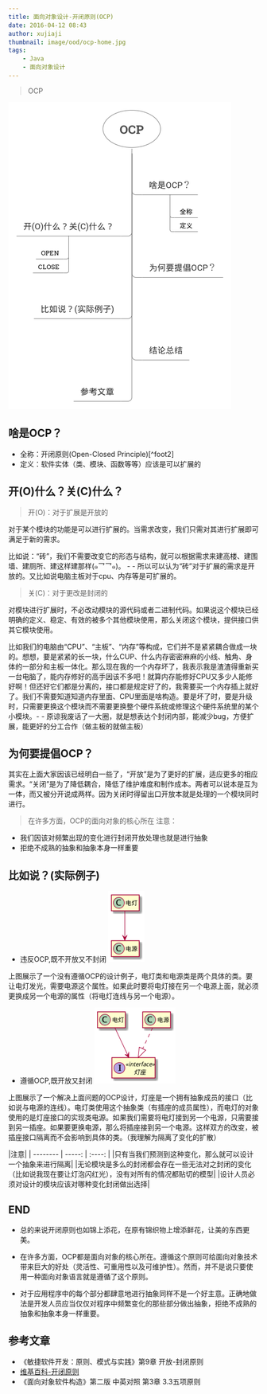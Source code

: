 ```yaml
---
title: 面向对象设计-开闭原则(OCP)
date: 2016-04-12 08:43
author: xujiaji
thumbnail: image/ood/ocp-home.jpg
tags:
    - Java
    - 面向对象设计
---
```


> OCP

![OCP.png](image/ood/ocp.png)
## 啥是OCP？
- 全称：开闭原则(Open-Closed Principle)[^foot2]
- 定义：软件实体（类、模块、函数等等）应该是可以扩展的

## 开(O)什么？关(C)什么？
>开(O)：对于扩展是开放的

对于某个模块的功能是可以进行扩展的。当需求改变，我们只需对其进行扩展即可满足于新的需求。

比如说：“砖”，我们不需要改变它的形态与结构，就可以根据需求来建高楼、建围墙、建厕所、建这样建那样(๑乛乛๑)。 - - 所以可以认为“砖”对于扩展的需求是开放的。又比如说电脑主板对于cpu、内存等是可扩展的。

>关(C)：对于更改是封闭的

对模块进行扩展时，不必改动模块的源代码或者二进制代码。如果说这个模块已经明确的定义、稳定、有效的被多个其他模块使用，那么关闭这个模块，提供接口供其它模块使用。

比如我们的电脑由“CPU”、“主板”、“内存”等构成，它们并不是紧紧耦合做成一块的。想想，要是紧紧的长一块，什么CUP、什么内存密密麻麻的小线、触角、身体的一部分和主板一体化。那么现在我的一个内存坏了，我表示我是渣渣得重新买一台电脑了，能内存修好的高手因该不多吧！就算内存能修好CPU又多少人能修好啊！但还好它们都是分离的，接口都是规定好了的，我需要买一个内存插上就好了。我们不需要知道知道内存里面、CPU里面是啥构造。要是坏了时，要是升级时，只需要更换这个模块而不需要更换整个硬件系统或修理这个硬件系统里的某个小模块。- - 原谅我废话了一大圈，就是想表达个封闭内部，能减少bug，方便扩展，能更好的分工合作（做主板的就做主板）


## 为何要提倡OCP？
其实在上面大家因该已经明白一些了，“开放”是为了更好的扩展，适应更多的相应需求。“关闭”是为了降低耦合，降低了维护难度和制作成本。两者可以说本是互为一体，而又被分开说成两样。因为关闭时得留出口开放本就是处理的一个模块同时进行。

> 在许多方面，OCP的面向对象的核心所在
> 注意：
- 我们因该对频繁出现的变化进行封闭开放处理也就是进行抽象
- 拒绝不成熟的抽象和抽象本身一样重要

## 比如说？(实际例子)

 - 违反OCP,既不开放又不封闭
![既不开放又不封闭.png](image/ood/ocp-no.png)

 上图展示了一个没有遵循OCP的设计例子，电灯类和电源类是两个具体的类。要让电灯发光，需要电源这个属性。如果此时要将电灯接在另一个电源上面，就必须更换成另一个电源的属性（将电灯连线与另一个电源）。
 - 遵循OCP,既开放又封闭
![既开放又封闭.png](image/ood/ocp-yes.png)

 上图展示了一个解决上面问题的OCP设计，灯座是一个拥有抽象成员的接口（比如说与电源的连线）。电灯类使用这个抽象类（有插座的成员属性），而电灯的对象使用的是灯座接口的实现类电源。如果我们需要将电灯接到另一个电源，只需要接到另一插座。如果要更换电源，那么将插座接到另一个电源。这样双方的改变，被插座接口隔离而不会影响到具体的类。（我理解为隔离了变化的扩散）

|注意|
| --------   | -----:  | :----:  |
|只有当我们预测到这种变化，那么就可以设计一个抽象来进行隔离|
|无论模块是多么的封闭都会存在一些无法对之封闭的变化（比如说我现在要让灯泡闪红光），没有对所有的情况都贴切的模型|
|设计人员必须对设计的模块应该对哪种变化封闭做出选择|


## END
- 总的来说开闭原则也如锦上添花，在原有锦织物上增添鲜花，让美的东西更美。

- 在许多方面，OCP都是面向对象的核心所在。遵循这个原则可给面向对象技术带来巨大的好处（灵活性、可重用性以及可维护性）。然而，并不是说只要使用一种面向对象语言就是遵循了这个原则。

- 对于应用程序中的每个部分都肆意地进行抽象同样不是一个好主意。正确地做法是开发人员应当仅仅对程序中频繁变化的那些部分做出抽象，拒绝不成熟的抽象和抽象本身一样重要。
## 参考文章
- 《敏捷软件开发：原则、模式与实践》第9章  开放-封闭原则
- [维基百科-开闭原则](https://zh.wikipedia.org/wiki/%E5%BC%80%E9%97%AD%E5%8E%9F%E5%88%99)
- 《面向对象软件构造》第二版 中英对照 第3章 3.3五项原则
